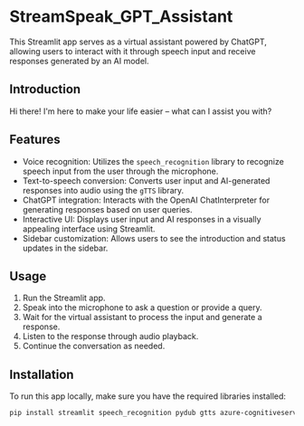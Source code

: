 # StreamSpeak_GPT_Assistant


This Streamlit app serves as a virtual assistant powered by ChatGPT, allowing users to interact with it through speech input and receive responses generated by an AI model.

## Introduction

Hi there! I'm here to make your life easier – what can I assist you with?

## Features

- Voice recognition: Utilizes the `speech_recognition` library to recognize speech input from the user through the microphone.
- Text-to-speech conversion: Converts user input and AI-generated responses into audio using the `gTTS` library.
- ChatGPT integration: Interacts with the OpenAI ChatInterpreter for generating responses based on user queries.
- Interactive UI: Displays user input and AI responses in a visually appealing interface using Streamlit.
- Sidebar customization: Allows users to see the introduction and status updates in the sidebar.

## Usage

1. Run the Streamlit app.
2. Speak into the microphone to ask a question or provide a query.
3. Wait for the virtual assistant to process the input and generate a response.
4. Listen to the response through audio playback.
5. Continue the conversation as needed.

## Installation

To run this app locally, make sure you have the required libraries installed:

```bash
pip install streamlit speech_recognition pydub gtts azure-cognitiveservices-speech
